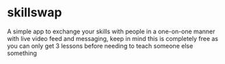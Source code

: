 # skillswap
A simple  app to exchange your skills with people in a one-on-one manner with live video feed and messaging, keep in mind this is completely free as you can only get 3 lessons before needing to teach someone else something
